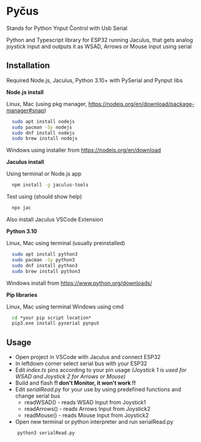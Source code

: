 
# Pyčus
Stands for Python Ynput Čontrol with Usb Serial

Python and Typescript library for ESP32 running Jaculus, that gets analog joystick input and outputs it as WSAD, Arrows or Mouse input using serial




## Installation

Required Node.js, Jaculus, Python 3.10+ with PySerial and Pynput libs

**Node.js install**

Linux, Mac (using pkg manager, https://nodejs.org/en/download/package-manager#snap)
```bash
  sudo apt install nodejs
  sudo pacman -Sy nodejs
  sudo dnf install nodejs
  sudo brew install nodejs
```
Windows
using installer from https://nodejs.org/en/download

**Jaculus install**

Using terminal or Node.js app
```bash
  npm install -g jaculus-tools
```
Test using (should show help)
```bash
  npx jac
```
Also install Jaculus VSCode Extension

**Python 3.10**

Linux, Mac using terminal
(usually preinstalled)
```bash
  sudo apt install python3
  sudo pacman -Sy python3
  sudo dnf install python3
  sudo brew install python3
```

Windows install from
https://www.python.org/downloads/

**Pip libraries**

Linux, Mac using terminal
Windows using cmd
```cmd
  cd *your pip script location*
  pip3.exe install pyserial pynput
```
    
## Usage

* Open project in VSCode with Jaculus and connect ESP32
* In leftdown corner select serial bus with your ESP32
* Edit *index.ts* pins according to your pin usage *(Joystick 1 is used for WSAD and Joystick 2 for Arrows or Mouse)*
* Build and flash  **!! don't Monitor, it won't work !!**
* Edit *serialRead.py* for your use by using predefined functions and change serial bus
    * readWSAD() - reads WSAD Input from Joystick1
    * readArrows() - reads Arrows Input from Joystick2
    * readMouse() - reads Mouse Input from Joystick2
* Open new terminal or python interpreter and run serialRead.py
```bash
    python3 serialRead.py
```

